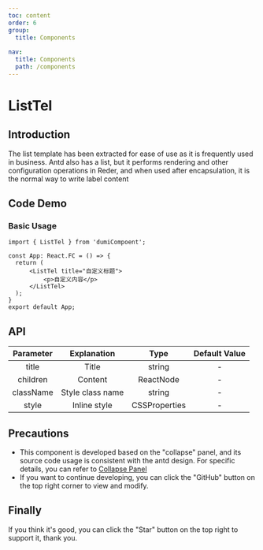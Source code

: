 ```yaml
---
toc: content
order: 6
group:
  title: Components
  
nav:
  title: Components
  path: /components
---
```


# ListTel 

## Introduction

The list template has been extracted for ease of use as it is frequently used in business. Antd also has a list, but it performs rendering and other configuration operations in Reder, and when used after encapsulation, it is the normal way to write label content

## Code Demo

### Basic Usage

```tsx
import { ListTel } from 'dumiCompoent';

const App: React.FC = () => {
  return (
      <ListTel title="自定义标题">
          <p>自定义内容</p>
      </ListTel>
  );
}
export default App;
```

## API

| Parameter | Explanation | Type | Default Value |
| :--: | :--: | :--: | :--: |
| title | Title | string | - |
| children | Content | ReactNode | - |
| className | Style class name | string | - |
| style | Inline style | CSSProperties | - |

## Precautions

- This component is developed based on the "collapse" panel, and its source code usage is consistent with the antd design. For specific details, you can refer to [Collapse Panel](https://ant.design/components/collapse-cn/)
- If you want to continue developing, you can click the "GitHub" button on the top right corner to view and modify.

## Finally

If you think it's good, you can click the "Star" button on the top right to support it, thank you.